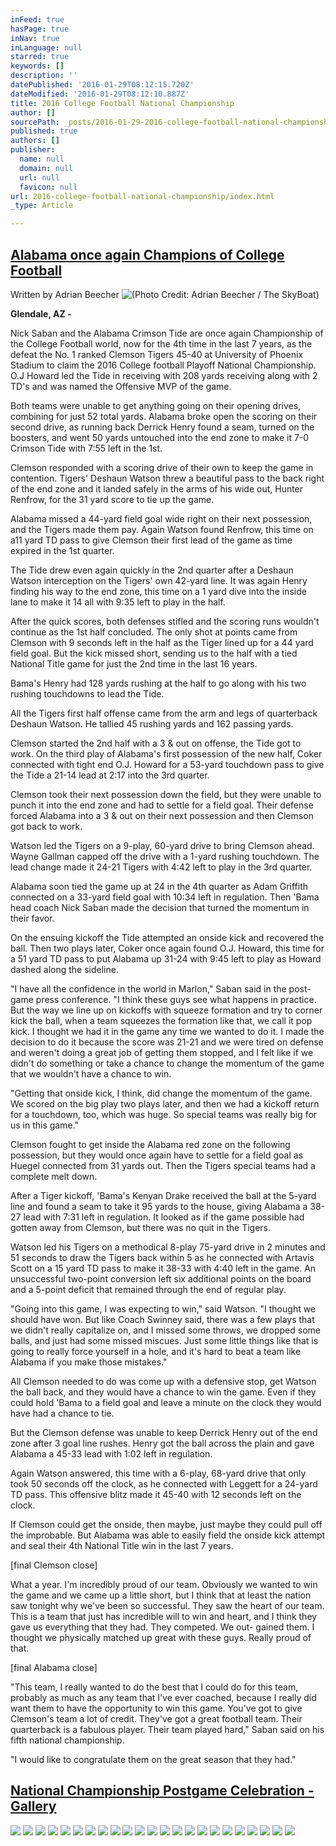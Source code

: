 ```yaml
---
inFeed: true
hasPage: true
inNav: true
inLanguage: null
starred: true
keywords: []
description: ''
datePublished: '2016-01-29T08:12:15.720Z'
dateModified: '2016-01-29T08:12:10.887Z'
title: 2016 College Football National Championship
author: []
sourcePath: _posts/2016-01-29-2016-college-football-national-championship.md
published: true
authors: []
publisher:
  name: null
  domain: null
  url: null
  favicon: null
url: 2016-college-football-national-championship/index.html
_type: Article

---
```

## [Alabama once again Champions of College Football][0]

Written by Adrian Beecher
![(Photo Credit: Adrian Beecher / The SkyBoat)](https://the-grid-user-content.s3-us-west-2.amazonaws.com/60dd8e17-e09d-4e92-b8cb-67c554b3a310.jpg)

**Glendale, AZ -**

Nick Saban and the Alabama Crimson Tide are once again Championship of the College Football world, now for the 4th time in the last 7 years, as the defeat the No. 1 ranked Clemson Tigers 45-40 at University of Phoenix Stadium to claim the 2016 College football Playoff National Championship. O.J Howard led the Tide in receiving with 208 yards receiving along with 2 TD's and was named the Offensive MVP of the game.

Both teams were unable to get anything going on their opening drives, combining for just 52 total yards. Alabama broke open the scoring on their second drive, as running back Derrick Henry found a seam, turned on the boosters, and went 50 yards untouched into the end zone to make it 7-0 Crimson Tide with 7:55 left in the 1st.

Clemson responded with a scoring drive of their own to keep the game in contention. Tigers' Deshaun Watson threw a beautiful pass to the back right of the end zone and it landed safely in the arms of his wide out, Hunter Renfrow, for the 31 yard score to tie up the game.

Alabama missed a 44-yard field goal wide right on their next possession, and the Tigers made them pay. Again Watson found Renfrow, this time on a11 yard TD pass to give Clemson their first lead of the game as time expired in the 1st quarter.

The Tide drew even again quickly in the 2nd quarter after a Deshaun Watson interception on the Tigers' own 42-yard line. It was again Henry finding his way to the end zone, this time on a 1 yard dive into the inside lane to make it 14 all with 9:35 left to play in the half.

After the quick scores, both defenses stifled and the scoring runs wouldn't continue as the 1st half concluded. The only shot at points came from Clemson with 9 seconds left in the half as the Tiger lined up for a 44 yard field goal. But the kick missed short, sending us to the half with a tied National Title game for just the 2nd time in the last 16 years.

Bama's Henry had 128 yards rushing at the half to go along with his two rushing touchdowns to lead the Tide.

All the Tigers first half offense came from the arm and legs of quarterback Deshaun Watson. He tallied 45 rushing yards and 162 passing yards.

Clemson started the 2nd half with a 3 & out on offense, the Tide got to work. On the third play of Alabama's first possession of the new half, Coker connected with tight end O.J. Howard for a 53-yard touchdown pass to give the Tide a 21-14 lead at 2:17 into the 3rd quarter.

Clemson took their next possession down the field, but they were unable to punch it into the end zone and had to settle for a field goal. Their defense forced Alabama into a 3 & out on their next possession and then Clemson got back to work.

Watson led the Tigers on a 9-play, 60-yard drive to bring Clemson ahead. Wayne Gallman capped off the drive with a 1-yard rushing touchdown. The lead change made it 24-21 Tigers with 4:42 left to play in the 3rd quarter.

Alabama soon tied the game up at 24 in the 4th quarter as Adam Griffith connected on a 33-yard field goal with 10:34 left in regulation.  Then 'Bama head coach Nick Saban made the decision that turned the momentum in their favor.

On the ensuing kickoff the Tide attempted an onside kick and recovered the ball. Then two plays later, Coker once again found O.J. Howard, this time for a 51 yard TD pass to put Alabama up 31-24 with 9:45 left to play as Howard dashed along the sideline.

"I have all the confidence in the world in Marlon," Saban said in the post-game press conference. "I think these guys see what happens in practice. But the way we line up on kickoffs with squeeze formation and try to corner kick the ball, when a team squeezes the formation like that, we call it pop kick. I thought we had it in the game any time we wanted to do it. I made the decision to do it because the score was 21-21 and we were tired on defense and weren't doing a great job of getting them stopped, and I felt like if we didn't do something or take a chance to change the momentum of the game that we wouldn't have a chance to win.

"Getting that onside kick, I think, did change the momentum of the game. We scored on the big play two plays later, and then we had a kickoff return for a touchdown, too, which was huge. So special teams was really big for us in this game."

Clemson fought to get inside the Alabama red zone on the following possession, but they would once again have to settle for a field goal as Huegel connected from 31 yards out. Then the Tigers special teams had a complete melt down.

After a Tiger kickoff, 'Bama's Kenyan Drake received the ball at the 5-yard line and found a seam to take it 95 yards to the house, giving Alabama a 38-27 lead with 7:31 left in regulation. It looked as if the game possible had gotten away from Clemson, but there was no quit in the Tigers.

Watson led his Tigers on a methodical 8-play 75-yard drive in 2 minutes and 51 seconds to draw the Tigers back within 5 as he connected with Artavis Scott on a 15 yard TD pass to make it 38-33 with 4:40 left in the game. An unsuccessful two-point conversion left six additional points on the board and a 5-point deficit that remained through the end of regular play.

"Going into this game, I was expecting to win," said Watson. "I thought we should have won. But like Coach Swinney said, there was a few plays that we didn't really capitalize on, and I missed some throws, we dropped some balls, and just had some missed miscues. Just some little things like that is going to really force yourself in a hole, and it's hard to beat a team like Alabama if you make those mistakes."

All Clemson needed to do was come up with a defensive stop, get Watson the ball back, and they would have a chance to win the game. Even if they could hold 'Bama to a field goal and leave a minute on the clock they would have had a chance to tie.

But the Clemson defense was unable to keep Derrick Henry out of the end zone after 3 goal line rushes.  Henry got the ball across the plain and gave Alabama a 45-33 lead with 1:02 left in regulation.

Again Watson answered, this time with a 6-play, 68-yard drive that only took 50 seconds off the clock, as he connected with Leggett for a 24-yard TD pass. This offensive blitz made it 45-40 with 12 seconds left on the clock.

If Clemson could get the onside, then maybe, just maybe they could pull off the improbable. But Alabama was able to easily field the onside kick attempt and seal their 4th National Title win in the last 7 years.

\[final Clemson close\]

What a year. I'm incredibly proud of our team. Obviously we wanted to win the game and we came up a little short, but I think that at least the nation saw tonight why we've been so successful. They saw the heart of our team. This is a team that just has incredible will to win and heart, and I think they gave us everything that they had. They competed. We out- gained them. I thought we physically matched up great with these guys. Really proud of that.

\[final Alabama close\]

"This team, I really wanted to do the best that I could do for this team, probably as much as any team that I've ever coached, because I really did want them to have the opportunity to win this game. You've got to give Clemson's team a lot of credit. They've got a great football team. Their quarterback is a fabulous player. Their team played hard," Saban said on his fifth national championship.

"I would like to congratulate them on the great season that they had."

## [National Championship Postgame Celebration -Gallery][1]
![](https://the-grid-user-content.s3-us-west-2.amazonaws.com/8f2ffb36-34d0-457f-8cd2-6bff3f2972ed.JPG)
![](https://the-grid-user-content.s3-us-west-2.amazonaws.com/2a68a331-97ec-40de-8b46-527889ef21e3.JPG)
![](https://the-grid-user-content.s3-us-west-2.amazonaws.com/e9154c59-fe50-478a-a53e-7c8d0706c3fd.JPG)
![](https://the-grid-user-content.s3-us-west-2.amazonaws.com/4bcd0803-5fc8-4c60-8ed3-59e8a9597460.JPG)
![](https://the-grid-user-content.s3-us-west-2.amazonaws.com/f27a4ad6-0e40-4794-9a17-f8a4fd11d627.JPG)
![](https://the-grid-user-content.s3-us-west-2.amazonaws.com/08643bae-ccc3-42d2-b64b-c5671240c4f7.JPG)
![](https://the-grid-user-content.s3-us-west-2.amazonaws.com/5339b76f-6504-45df-b63e-9ffa51ab5087.JPG)
![](https://the-grid-user-content.s3-us-west-2.amazonaws.com/d90ebc47-257f-4241-b57e-e410b19e9a33.JPG)
![](https://the-grid-user-content.s3-us-west-2.amazonaws.com/730ecf64-f957-49f0-881f-be4b8ea4092a.JPG)
![](https://the-grid-user-content.s3-us-west-2.amazonaws.com/48cc9aba-7d72-4955-88cd-2b4e758595f2.JPG)
![](https://the-grid-user-content.s3-us-west-2.amazonaws.com/1c95bf83-9425-4e93-acef-ac59430146ea.JPG)
![](https://the-grid-user-content.s3-us-west-2.amazonaws.com/4aa3c4d4-ca4a-496c-ac0d-b1baa5800eeb.JPG)
![](https://the-grid-user-content.s3-us-west-2.amazonaws.com/65aa4416-872b-46da-9de5-68e28a377524.JPG)
![](https://the-grid-user-content.s3-us-west-2.amazonaws.com/1edee682-54db-4ca0-a45f-0cd04cde345a.JPG)
![](https://the-grid-user-content.s3-us-west-2.amazonaws.com/2d5eba2f-4b64-418d-897a-9f79d8bdf670.JPG)
![](https://the-grid-user-content.s3-us-west-2.amazonaws.com/2a218cd8-1d1e-44c6-9480-9bc479e62086.JPG)
![](https://the-grid-user-content.s3-us-west-2.amazonaws.com/0d0f30ae-2767-4cb3-96df-a95a692d44d3.JPG)
![](https://the-grid-user-content.s3-us-west-2.amazonaws.com/df56bf21-c8ca-4474-bedc-91f53619080f.JPG)
![](https://the-grid-user-content.s3-us-west-2.amazonaws.com/86027380-edc0-4f48-990d-245dfcd53aa9.JPG)
![](https://the-grid-user-content.s3-us-west-2.amazonaws.com/d2b56eb4-2996-4a12-849c-7fbc90a7c3ec.JPG)
![](https://the-grid-user-content.s3-us-west-2.amazonaws.com/2057ebc5-9b94-4faf-9a88-65dceff95a84.JPG)
![](https://the-grid-user-content.s3-us-west-2.amazonaws.com/2dedcc44-9577-46cf-bbb6-1f4823bd9bfb.JPG)
![](https://the-grid-user-content.s3-us-west-2.amazonaws.com/5bce972a-5247-4db9-826a-906fb884b4d4.JPG)

[0]: http://www.theskyboat.com/2016-college-football-playoff-national-championship-jan-11/alabama-once-again-champions-of-college-football
[1]: http://www.theskyboat.com/2016-college-football-playoff-national-championship-jan-11/national-championship-postgame-celebration-gallery